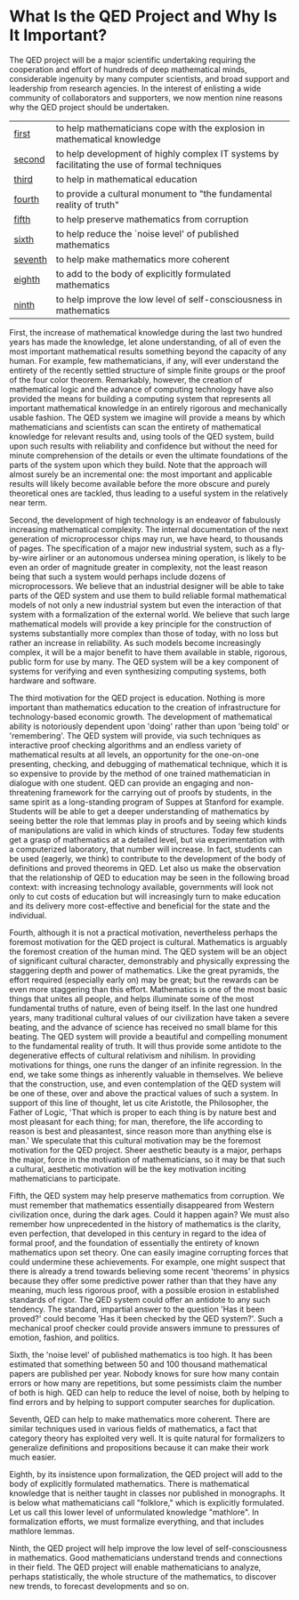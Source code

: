 # What Is the QED Project and Why Is It Important?

The QED project will be a major scientific undertaking requiring the cooperation and effort of hundreds of deep mathematical minds, considerable ingenuity by many computer scientists, and broad support and leadership from research agencies. In the interest of enlisting a wide community of collaborators and supporters, we now mention nine reasons why the QED project should be undertaken.

|   |   |
|---|---|
|[first](https://www.rbjones.com/rbjpub/logic/qedres01.htm#First)|to help mathematicians cope with the explosion in mathematical knowledge|
|[second](https://www.rbjones.com/rbjpub/logic/qedres01.htm#Second)|to help development of highly complex IT systems by facilitating the use of formal techniques|
|[third](https://www.rbjones.com/rbjpub/logic/qedres01.htm#Third)|to help in mathematical education|
|[fourth](https://www.rbjones.com/rbjpub/logic/qedres01.htm#Fourth)|to provide a cultural monument to "the fundamental reality of truth"|
|[fifth](https://www.rbjones.com/rbjpub/logic/qedres01.htm#Fifth)|to help preserve mathematics from corruption|
|[sixth](https://www.rbjones.com/rbjpub/logic/qedres01.htm#Sixth)|to help reduce the `noise level' of published mathematics|
|[seventh](https://www.rbjones.com/rbjpub/logic/qedres01.htm#Seventh)|to help make mathematics more coherent|
|[eighth](https://www.rbjones.com/rbjpub/logic/qedres01.htm#Eighth)|to add to the body of explicitly formulated mathematics|
|[ninth](https://www.rbjones.com/rbjpub/logic/qedres01.htm#Ninth)|to help improve the low level of self-consciousness in mathematics|

First, the increase of mathematical knowledge during the last two hundred years has made the knowledge, let alone understanding, of all of even the most important mathematical results something beyond the capacity of any human. For example, few mathematicians, if any, will ever understand the entirety of the recently settled structure of simple finite groups or the proof of the four color theorem. Remarkably, however, the creation of mathematical logic and the advance of computing technology have also provided the means for building a computing system that represents all important mathematical knowledge in an entirely rigorous and mechanically usable fashion. The QED system we imagine will provide a means by which mathematicians and scientists can scan the entirety of mathematical knowledge for relevant results and, using tools of the QED system, build upon such results with reliability and confidence but without the need for minute comprehension of the details or even the ultimate foundations of the parts of the system upon which they build. Note that the approach will almost surely be an incremental one: the most important and applicable results will likely become available before the more obscure and purely theoretical ones are tackled, thus leading to a useful system in the relatively near term.

Second, the development of high technology is an endeavor of fabulously increasing mathematical complexity. The internal documentation of the next generation of microprocessor chips may run, we have heard, to thousands of pages. The specification of a major new industrial system, such as a fly-by-wire airliner or an autonomous undersea mining operation, is likely to be even an order of magnitude greater in complexity, not the least reason being that such a system would perhaps include dozens of microprocessors. We believe that an industrial designer will be able to take parts of the QED system and use them to build reliable formal mathematical models of not only a new industrial system but even the interaction of that system with a formalization of the external world. We believe that such large mathematical models will provide a key principle for the construction of systems substantially more complex than those of today, with no loss but rather an increase in reliability. As such models become increasingly complex, it will be a major benefit to have them available in stable, rigorous, public form for use by many. The QED system will be a key component of systems for verifying and even synthesizing computing systems, both hardware and software.

The third motivation for the QED project is education. Nothing is more important than mathematics education to the creation of infrastructure for technology-based economic growth. The development of mathematical ability is notoriously dependent upon 'doing' rather than upon 'being told' or 'remembering'. The QED system will provide, via such techniques as interactive proof checking algorithms and an endless variety of mathematical results at all levels, an opportunity for the one-on-one presenting, checking, and debugging of mathematical technique, which it is so expensive to provide by the method of one trained mathematician in dialogue with one student. QED can provide an engaging and non-threatening framework for the carrying out of proofs by students, in the same spirit as a long-standing program of Suppes at Stanford for example. Students will be able to get a deeper understanding of mathematics by seeing better the role that lemmas play in proofs and by seeing which kinds of manipulations are valid in which kinds of structures. Today few students get a grasp of mathematics at a detailed level, but via experimentation with a computerized laboratory, that number will increase. In fact, students can be used (eagerly, we think) to contribute to the development of the body of definitions and proved theorems in QED. Let also us make the observation that the relationship of QED to education may be seen in the following broad context: with increasing technology available, governments will look not only to cut costs of education but will increasingly turn to make education and its delivery more cost-effective and beneficial for the state and the individual.

Fourth, although it is not a practical motivation, nevertheless perhaps the foremost motivation for the QED project is cultural. Mathematics is arguably the foremost creation of the human mind. The QED system will be an object of significant cultural character, demonstrably and physically expressing the staggering depth and power of mathematics. Like the great pyramids, the effort required (especially early on) may be great; but the rewards can be even more staggering than this effort. Mathematics is one of the most basic things that unites all people, and helps illuminate some of the most fundamental truths of nature, even of being itself. In the last one hundred years, many traditional cultural values of our civilization have taken a severe beating, and the advance of science has received no small blame for this beating. The QED system will provide a beautiful and compelling monument to the fundamental reality of truth. It will thus provide some antidote to the degenerative effects of cultural relativism and nihilism. In providing motivations for things, one runs the danger of an infinite regression. In the end, we take some things as inherently valuable in themselves. We believe that the construction, use, and even contemplation of the QED system will be one of these, over and above the practical values of such a system. In support of this line of thought, let us cite Aristotle, the Philosopher, the Father of Logic, 'That which is proper to each thing is by nature best and most pleasant for each thing; for man, therefore, the life according to reason is best and pleasantest, since reason more than anything else is man.' We speculate that this cultural motivation may be the foremost motivation for the QED project. Sheer aesthetic beauty is a major, perhaps the major, force in the motivation of mathematicians, so it may be that such a cultural, aesthetic motivation will be the key motivation inciting mathematicians to participate.

Fifth, the QED system may help preserve mathematics from corruption. We must remember that mathematics essentially disappeared from Western civilization once, during the dark ages. Could it happen again? We must also remember how unprecedented in the history of mathematics is the clarity, even perfection, that developed in this century in regard to the idea of formal proof, and the foundation of essentially the entirety of known mathematics upon set theory. One can easily imagine corrupting forces that could undermine these achievements. For example, one might suspect that there is already a trend towards believing some recent 'theorems' in physics because they offer some predictive power rather than that they have any meaning, much less rigorous proof, with a possible erosion in established standards of rigor. The QED system could offer an antidote to any such tendency. The standard, impartial answer to the question 'Has it been proved?' could become 'Has it been checked by the QED system?'. Such a mechanical proof checker could provide answers immune to pressures of emotion, fashion, and politics.

Sixth, the 'noise level' of published mathematics is too high. It has been estimated that something between 50 and 100 thousand mathematical papers are published per year. Nobody knows for sure how many contain errors or how many are repetitions, but some pessimists claim the number of both is high. QED can help to reduce the level of noise, both by helping to find errors and by helping to support computer searches for duplication.

Seventh, QED can help to make mathematics more coherent. There are similar techniques used in various fields of mathematics, a fact that category theory has exploited very well. It is quite natural for formalizers to generalize definitions and propositions because it can make their work much easier.

Eighth, by its insistence upon formalization, the QED project will add to the body of explicitly formulated mathematics. There is mathematical knowledge that is neither taught in classes nor published in monographs. It is below what mathematicians call "folklore," which is explicitly formulated. Let us call this lower level of unformulated knowledge "mathlore". In formalization efforts, we must formalize everything, and that includes mathlore lemmas.

Ninth, the QED project will help improve the low level of self-consciousness in mathematics. Good mathematicians understand trends and connections in their field. The QED project will enable mathematicians to analyze, perhaps statistically, the whole structure of the mathematics, to discover new trends, to forecast developments and so on.
